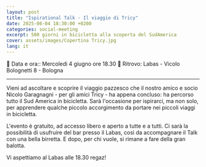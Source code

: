 ```yaml
---
layout: post
title: "Ispirational Talk - Il viaggio di Tricy"
date: 2025-06-04 18:30:00 +0200
categories: social-meeting
excerpt: 500 giorni in bicicletta alla scoperta del SudAmerica
cover: assets/images/Copertina Tricy.jpg
lang: it
---
```


📅 Data e ora:: Mercoledi 4 giugno ore 18.30
📍 Ritrovo: Labas - Vicolo Bolognetti 8 - Bologna

---

Vieni ad ascoltare e scoprire il viaggio pazzesco che il nostro amico e socio Nicolo Garagnagni - per gli amici Tricy - ha appena concluso: ha percorso tutto il Sud America in bicicletta. Sarà l'occasione per ispirarci, ma non solo, per apprendere qualche piccolo accorgimento da portare nei piccoli viaggi in bicicletta. 

L'evento è gratuito, ad accesso libero e aperto a tutte e a tutti. 
Ci sarà la possibilità di usufruire del bar presso il Labas, così da accompagnare il Talk con una bella birretta. E dopo, per chi vuole, si rimane a fare della gran balotta.

Vi aspettiamo al Labas alle 18.30 regaz!
